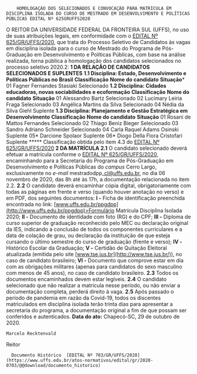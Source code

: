         HOMOLOGAÇÃO DOS SELECIONADOS E CONVOCAÇÃO PARA MATRÍCULA EM DISCIPLINA ISOLADA DO CURSO DE MESTRADO EM DESENVOLVIMENTO E POLÍTICAS PÚBLICAS EDITAL Nº 625GRUFFS2020  

 O REITOR DA UNIVERSIDADE FEDERAL DA FRONTEIRA SUL (UFFS), no uso de suas atribuições legais, em conformidade com o [EDITAL Nº 625/GR/UFFS/2020](https://www.uffs.edu.br/atos-normativos/edital/gr/2020-0625), que trata do Processo Seletivo de Candidatos às vagas em disciplina isolada para o curso de Mestrado do Programa de Pós-Graduação em Desenvolvimento e Políticas Públicas, com base na análise realizada, torna pública a homologação dos candidatos selecionados no processo seletivo 2020.2:  **1 DA RELAÇÃO DE CANDIDATOS SELECIONADOS E SUPLENTES** **1.1 Disciplina: Estado, Desenvolvimento e Políticas Públicas no Brasil**     **Classificação**    **Nome do candidato**    **Situação***     01   Fagner Fernandes Stasiaki   Selecionado     **1.2 Disciplina: Cidades educadoras, novas sociabilidades e ecoformação**     **Classificação**   **Nome do candidato**    **Situação**     01   Alessandro Bartz   Selecionado     02   Lucimary Leiria Fraga   Selecionado     03   Angélica Martins da Silva   Selecionado     04   Nédia da Silva Giehl   Suplente     **1.3 Disciplina: Planejamento e Gestão Estratégica em Desenvolvimento**     **Classificação**   **Nome do candidato**    **Situação**     01   Rosani de Mattos Fernandes   Selecionado     02   Thiago Beniz Bieger   Selecionado     03   Sandro Adriano Schneider   Selecionado     04   Carla Raquel Adams Osinski   Suplente     05*   Darcione Spolaor   Suplente     06*   Diogo Della Flora Cristofari   Suplente     *****  Classificação obtida pelo item 4.3 do [EDITAL Nº 625/GR/UFFS/2020](https://www.uffs.edu.br/atos-normativos/edital/gr/2020-0625)  **2 DA MATRÍCULA** **2.1**  O candidato selecionado deverá efetuar a matrícula conforme o [EDITAL Nº 625/GR/UFFS/2020](https://www.uffs.edu.br/atos-normativos/edital/gr/2020-0625), encaminhando para a Secretaria do Programa de Pós-Graduação em Desenvolvimento e Políticas Públicas do *campus*  Cerro Largo, exclusivamente no *e-mail*  mestradodpp\_cl@uffs.edu.br, no dia 06 novembro de 2020, das 8h até às 17h, a documentação relacionada no item 2.2. **2.2**  O candidato deverá encaminhar cópia digital, obrigatoriamente com todas as páginas em frente e verso (quando houver anotação no verso) e em PDF, dos seguintes documentos: **I -**  Ficha de identificação preenchida encontrada no link: [www.uffs.edu.br/ppgdpp](http://www.uffs.edu.br/ppgdpp)>Formulário Matrícula Disciplina Isolada 2020; **II -**  Documento de identidade com foto (RG) e do CPF; **III -**  Diploma de curso superior de graduação reconhecido pelo MEC ou declaração original da IES, indicando a conclusão de todos os componentes curriculares e a data de colação de grau, ou declaração da instituição de que esteja cursando o último semestre do curso de graduação (frente e verso); **IV -**  Histórico Escolar da Graduação; **V -**  Certidão de Quitação Eleitoral atualizada (emitida pelo site [www.tse.jus.br](http://www.tse.jus.br/)), no caso de candidato brasileiro; **VI -**  Documento que comprove estar em dia com as obrigações militares (apenas para candidatos do sexo masculino com menos de 45 anos), no caso de candidato brasileiro. **2.3**  Todos os documentos encaminhados devem estar legíveis. **2.4**  O candidato selecionado que não realizar a matrícula nesse período, ou não enviar a documentação completa, perderá direito à vaga. **2.5**  Após passado o período de pandemia em razão da Covid-19, todos os discentes matriculados em disciplina isolada terão trinta dias para apresentar a secretaria do programa, a documentação original a fim de que possam ser conferidos e autenticados.        **Data do ato:** Chapecó-SC, 29 de outubro de 2020.   
 

    Marcelo Recktenvald   
 Reitor 

      Documento Histórico  [EDITAL Nº 703/GR/UFFS/2020](https://www.uffs.edu.br/atos-normativos/edital/gr/2020-0703/@@download/documento_historico)     
      